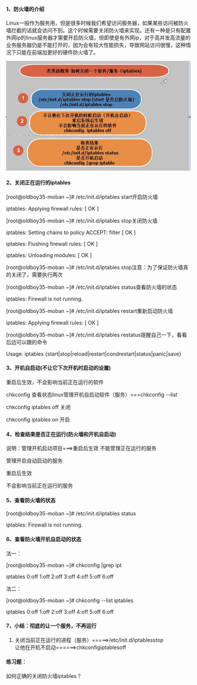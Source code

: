 #### 1、防火墙的介绍

Linux一般作为服务用，但是很多时候我们希望访问服务器，如果某些访问被防火墙拦截的话就会访问不到。这个时候需要关闭防火墙来实现。还有一种是只有配置外网ip的linux服务器才需要开启防火墙，但即使是有外网ip，对于高并发高流量的业务服务器仍是不能打开的，因为会有较大性能损失，导致网站访问很慢，这种情况下只能在前端加更好的硬件防火墙了。

![](/assets/6-1.png)

#### 2、关闭正在运行的iptables

\[root@oldboy35-moban ~\]\# /etc/init.d/iptables start开启防火墙

iptables: Applying firewall rules: \[ OK \]

\[root@oldboy35-moban ~\]\# /etc/init.d/iptables stop关闭防火墙

iptables: Setting chains to policy ACCEPT: filter \[ OK \]

iptables: Flushing firewall rules: \[ OK \]

iptables: Unloading modules: \[ OK \]

\[root@oldboy35-moban ~\]\# /etc/init.d/iptables stop注意：为了保证防火墙真的关闭了，需要执行两次

\[root@oldboy35-moban ~\]\# /etc/init.d/iptables status查看防火墙的状态

iptables: Firewall is not running.

\[root@oldboy35-moban ~\]\# /etc/init.d/iptables restart重新启动防火墙

iptables: Applying firewall rules: \[ OK \]

\[root@oldboy35-moban ~\]\# /etc/init.d/iptables restatus提醒自己一下，看看后边可以跟的命令

Usage: iptables {start\|stop\|reload\|restart\|condrestart\|status\|panic\|save}

#### 3、开机自启动\(不让它下次开机时启动的设置\)

重启后生效，不会影响当前正在运行的软件

chkconfig 查看状态linux管理开机自启动软件（服务）===chkconfig --list

chkconfig iptables off 关闭

chkconfig iptables on 开启

#### 4、检查结果是否正在运行\(防火墙和开机自启动\)

说明：管理开机启动项目===&gt;重启后生效 不能管理正在运行的服务

管理开启自动启动的服务

重启后生效

不会影响当前正在运行的服务

#### 5、查看防火墙的状态

\[root@oldboy35-moban ~\]\# /etc/init.d/iptables status

iptables: Firewall is not running.

#### 6、查看防火墙开机自启动的状态

法一：

\[root@oldboy35-moban ~\]\# chkconfig \|grep ipt

iptables 0:off 1:off 2:off 3:off 4:off 5:off 6:off

法二：

\[root@oldboy35-moban ~\]\# chkconfig --list iptables

iptables 0:off 1:off 2:off 3:off 4:off 5:off 6:off

#### 7、小结：彻底的让一个服务，不再运行

1. 关闭当前正在运行的进程（服务）=====&gt;/etc/init.d/iptablesstop  
   让他在开机不启动======&gt;chkconfigiptablesoff

#### 练习题：

如何正确的关闭防火墙iptables？



